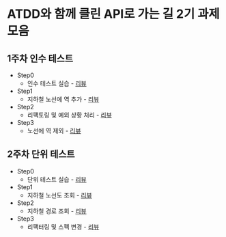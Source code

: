 # ATDD와 함께 클린 API로 가는 길 2기 과제 모음


## 1주차 인수 테스트
- Step0
  - 인수 테스트 실습 - [리뷰](https://github.com/next-step/atdd-subway-map/pull/16)
- Step1
  - 지하철 노선에 역 추가 - [리뷰](https://github.com/next-step/atdd-subway-map/pull/24)
- Step2
  - 리팩토링 및 예외 상황 처리 - [리뷰](https://github.com/next-step/atdd-subway-map/pull/31)
- Step3
  - 노선에 역 제외 - [리뷰](https://github.com/next-step/atdd-subway-map/pull/38)

## 2주차 단위 테스트
- Step0
  - 단위 테스트 실습 - [리뷰](https://github.com/next-step/atdd-subway-path/pull/64)
- Step1
  - 지하철 노선도 조회 - [리뷰](https://github.com/next-step/atdd-subway-path/pull/69)
- Step2
  - 지하철 경로 조회 - [리뷰](https://github.com/next-step/atdd-subway-path/pull/78)
- Step3
  - 리팩터링 및 스펙 변경 - [리뷰](https://github.com/next-step/atdd-subway-path/pull/86)
